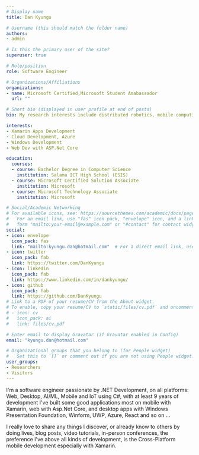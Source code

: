 ```yaml
---
# Display name
title: Dan Kyungu

# Username (this should match the folder name)
authors:
- admin

# Is this the primary user of the site?
superuser: true

# Role/position
role: Software Engineer

# Organizations/Affiliations
organizations:
- name: Microsoft Certified,Microsoft Student Amabassador
  url: ""

# Short bio (displayed in user profile at end of posts)
bio: My research interests include distributed robotics, mobile computing and programmable matter.

interests:
- Xamarin Apps Development
- Cloud Development, Azure
- Windows Development
- Web Dev with ASP.Net Core

education:
  courses:
  - course: Bachelor Degree in Computer Science
    institution: Salama ICT High School (ESIS)
  - course: Microsoft Certified Solution Associate
    institution: Microsoft
  - course: Microsoft Technology Associate
    institution: Microsoft

# Social/Academic Networking
# For available icons, see: https://sourcethemes.com/academic/docs/page-builder/#icons
#   For an email link, use "fas" icon pack, "envelope" icon, and a link in the
#   form "mailto:your-email@example.com" or "#contact" for contact widget.
social:
- icon: envelope
  icon_pack: fas
  link: "mailto:kyungu.dan@hotmail.com"  # For a direct email link, use "mailto:test@example.org".
- icon: twitter
  icon_pack: fab
  link: https://twitter.com/DanKyungu
- icon: linkedin
  icon_pack: fab
  link: https://www.linkedin.com/in/dankyungu/
- icon: github
  icon_pack: fab
  link: https://github.com/DanKyungu
# Link to a PDF of your resume/CV from the About widget.
# To enable, copy your resume/CV to `static/files/cv.pdf` and uncomment the lines below.
# - icon: cv
#   icon_pack: ai
#   link: files/cv.pdf

# Enter email to display Gravatar (if Gravatar enabled in Config)
email: "kyungu.dan@hotmail.com"

# Organizational groups that you belong to (for People widget)
#   Set this to `[]` or comment out if you are not using People widget.
user_groups:
- Researchers
- Visitors
---
```


I'm a software engineer passionate by .NET Development, on all platforms: Web, Desktop, AI/ML, Mobile and IoT using C#, with at least 9 years of development I've built some good applications most on mobile with Xamarin, web with Asp.Net Core, and desktop apps with Windows Presentation Foundation, Winform, UWP, Azure, React and so on ...

I really love to share any things I discover, or already know to others by doing lives, blog posts, video tutorials, in-person conferences, the preference I've above all kinds of development, is the Cross-Platform mobile development especially with Xamarin.